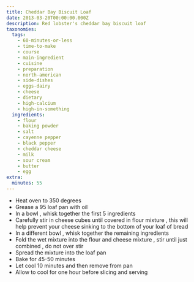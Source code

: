 ```yaml
---
title: Cheddar Bay Biscuit Loaf
date: 2013-03-20T00:00:00.000Z
description: Red lobster's cheddar bay biscuit loaf
taxonomies:
  tags:
    - 60-minutes-or-less
    - time-to-make
    - course
    - main-ingredient
    - cuisine
    - preparation
    - north-american
    - side-dishes
    - eggs-dairy
    - cheese
    - dietary
    - high-calcium
    - high-in-something
  ingredients:
    - flour
    - baking powder
    - salt
    - cayenne pepper
    - black pepper
    - cheddar cheese
    - milk
    - sour cream
    - butter
    - egg
extra:
  minutes: 55
---
```

 - Heat oven to 350 degrees
 - Grease a 95 loaf pan with oil
 - In a bowl , whisk together the first 5 ingredients
 - Carefully stir in cheese cubes until covered in flour mixture , this will help prevent your cheese sinking to the bottom of your loaf of bread
 - In a different bowl , whisk together the remaining ingredients
 - Fold the wet mixture into the flour and cheese mixture , stir until just combined , do not over stir
 - Spread the mixture into the loaf pan
 - Bake for 45-50 minutes
 - Let cool 10 minutes and then remove from pan
 - Allow to cool for one hour before slicing and serving
